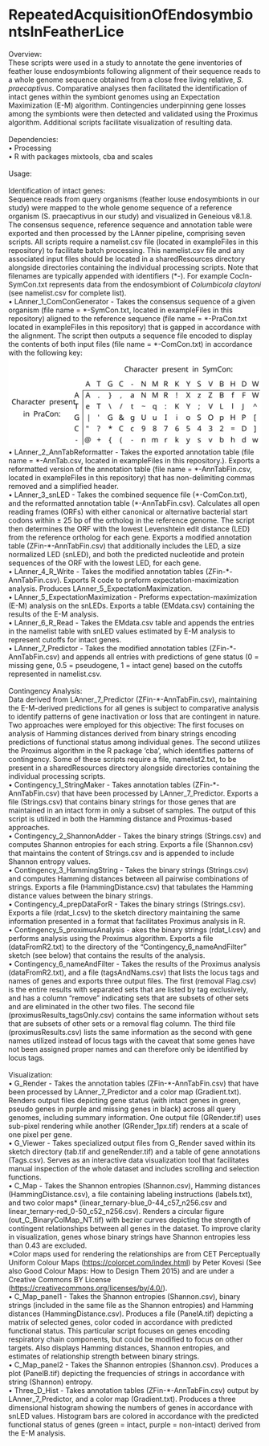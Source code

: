 # RepeatedAcquisitionOfEndosymbiontsInFeatherLice

Overview:<br>
These scripts were used in a study to annotate the gene inventories of feather louse endosymbionts following alignment of their sequence reads to a whole genome sequence obtained from a close free living relative, _S. praecaptivus_. Comparative analyses then facilitated the identification of intact genes within the symbiont genomes using an Expectation Maximization (E-M) algorithm. Contingencies underpinning gene losses among the symbionts were then detected and validated using the Proximus algorithm. Additional scripts facilitate visualization of resulting data.<br>
<br>
Dependencies:<br>
• Processing<br>
• R with packages mixtools, cba and scales<br>
<br>
Usage:<br>
<br>
Identification of intact genes:<br>
Sequence reads from query organisms (feather louse endosymbionts in our study) were mapped to the whole genome sequence of a reference organism (S. praecaptivus in our study) and visualized in Geneious v8.1.8. The consensus sequence, reference sequence and annotation table were exported and then processed by the LAnner pipeline, comprising seven scripts. All scripts require a namelist.csv file (located in exampleFiles in this repository) to facilitate batch processing. This namelist.csv file and any associated input files should be located in a sharedResources directory alongside directories containing the individual processing scripts. Note that filenames are typically appended with identifiers (\*-). For example Cocln-SymCon.txt represents data from the endosymbiont of _Columbicola claytoni_ (see namelist.csv for complete list).<br>
• LAnner_1_ComConGenerator - Takes the consensus sequence of a given organism (file name = \*-SymCon.txt, located in exampleFiles in this repository) aligned to the reference sequence (file name = \*-PraCon.txt located in exampleFiles in this repository) that is gapped in accordance with the alignment. The script then outputs a sequence file encoded to display the contents of both input files (file name = \*-ComCon.txt) in accordance with the following key:<br>
![alt text](ComConKey.svg)
• LAnner_2_AnnTabReformatter - Takes the exported annotation table (file name = \*-AnnTab.csv, located in exampleFiles in this repository.). Exports a reformatted version of the annotation table (file name = \*-AnnTabFin.csv, located in exampleFiles in this repository) that has non-delimiting commas removed and a simplified header.<br>
• LAnner_3_snLED - Takes the combined sequence file (\*-ComCon.txt), and the reformatted annotation table (\*-AnnTabFin.csv). Calculates all open reading frames (ORFs) with either canonical or alternative bacterial start codons within ± 25 bp of the ortholog in the reference genome. The script then determines the ORF with the lowest Levenshtein edit distance (LED) from the reference ortholog for each gene. Exports a modified annotation table (ZFin-\*-AnnTabFin.csv) that additionally includes the LED, a size normalized LED (snLED), and both the predicted nucleotide and protein sequences of the ORF with the lowest LED, for each gene.<br>
• LAnner_4_R_Write - Takes the modified annotation tables (ZFin-\*-AnnTabFin.csv). Exports R code to preform expectation-maximization analysis. Produces LAnner_5_ExpectationMaximization. <br>
• LAnner_5_ExpectationMaximization - Preforms expectation-maximization (E-M) analysis on the snLEDs. Exports a table (EMdata.csv) containing the results of the E-M analysis.<br>
• LAnner_6_R_Read - Takes the EMdata.csv table and appends the entries in the namelist table with snLED values estimated by E-M analysis to represent cutoffs for intact genes.<br>
• LAnner_7_Predictor - Takes the modified annotation tables (ZFin-\*-AnnTabFin.csv) and appends all entries with predictions of gene status (0 = missing gene, 0.5 = pseudogene, 1 = intact gene) based on the cutoffs represented in namelist.csv.<br>
<br>
Contingency Analysis:<br>
Data derived from LAnner_7_Predictor (ZFin-\*-AnnTabFin.csv), maintaining the E-M-derived predictions for all genes is subject to comparative analysis to identify patterns of gene inactivation or loss that are contingent in nature. Two approaches were employed for this objective: The first focuses on analysis of Hamming distances derived from binary strings encoding predictions of functional status among individual genes. The second utilizes the Proximus algorithm in the R package ‘cba’, which identifies patterns of contingency. Some of these scripts require a file, namelist2.txt, to be present in a sharedResources directory alongside directories containing the individual processing scripts.<br>
• Contingency_1_StringMaker - Takes annotation tables (ZFin-\*-AnnTabFin.csv) that have been processed by LAnner_7_Predictor. Exports a file (Strings.csv) that contains binary strings for those genes that are maintained in an intact form in only a subset of samples. The output of this script is utilized in both the Hamming distance and Proximus-based approaches. <br>
• Contingency_2_ShannonAdder - Takes the binary strings (Strings.csv) and computes Shannon entropies for each string. Exports a file (Shannon.csv) that maintains the content of Strings.csv and is appended to include Shannon entropy values.<br>
• Contingency_3_HammingString - Takes the binary strings (Strings.csv) and computes Hamming distances between all pairwise combinations of strings. Exports a file (HammingDistance.csv) that tabulates the Hamming distance values between the binary strings.<br>
• Contingency_4_prepDataForR - Takes the binary strings (Strings.csv). Exports a file (rdat_I.csv) to the sketch directory maintaining the same information presented in a format that facilitates Proximus analysis in R.<br>
• Contingency_5_proximusAnalysis - akes the binary strings (rdat_I.csv) and performs analysis using the Proximus algorithm. Exports a file (dataFromR2.txt) to the directory of the “Contingency_6_nameAndFilter” sketch (see below) that contains the results of the analysis. <br>
• Contingency_6_nameAndFilter - Takes the results of the Proximus analysis (dataFromR2.txt), and a file (tagsAndNams.csv) that lists the locus tags and names of genes and exports three output files. The first (removal Flag.csv) is the entire results with separated sets that are listed by tag exclusively, and has a column “remove” indicating sets that are subsets of other sets and are eliminated in the other two files. The second file (proximusResults_tagsOnly.csv) contains the same information without sets that are subsets of other sets or a removal flag column. The third file (proximusResults.csv) lists the same information as the second with gene names utilized instead of locus tags with the caveat that some genes have not been assigned proper names and can therefore only be identified by locus tags.<br>
<br>
Visualization:<br>
• G_Render - Takes the annotation tables (ZFin-\*-AnnTabFin.csv) that have been processed by LAnner_7_Predictor and a color map (Gradient.txt). Renders output files depicting gene status (with intact genes in green, pseudo genes in purple and missing genes in black) across all query genomes, including summary information. One output file (GRender.tif) uses sub-pixel rendering while another (GRender_1px.tif) renders at a scale of one pixel per gene.<br>
• G_Viewer - Takes specialized output files from G_Render saved within its sketch directory (tab.tif and geneRender.tif) and a table of gene annotations (Tags.csv). Serves as an interactive data visualization tool that facilitates manual inspection of the whole dataset and includes scrolling and selection functions.<br>
• C_Map - Takes the Shannon entropies (Shannon.csv), Hamming distances (HammingDistance.csv), a file containing labeling instructions (labels.txt), and two color maps\* (linear_ternary-blue_0-44_c57_n256.csv and linear_ternary-red_0-50_c52_n256.csv). Renders a circular figure (out_C_BinaryColMap_NT.tif) with bezier curves depicting the strength of contingent relationships between all genes in the dataset. To improve clarity in visualization, genes whose binary strings have Shannon entropies less than 0.43 are excluded. <br>
\*Color maps used for rendering the relationships are from CET Perceptually Uniform Colour Maps (https://colorcet.com/index.html) by Peter Kovesi (See also Good Colour Maps: How to Design Them 2015) and are under a Creative Commons BY License (https://creativecommons.org/licenses/by/4.0/).<br>
• C_Map_panel1 - Takes the Shannon entropies (Shannon.csv), binary strings (included in the same file as the Shannon entropies) and Hamming distances (HammingDistance.csv).  Produces a file (PanelA.tif) depicting a matrix of selected genes, color coded in accordance with predicted functional status. This particular script focuses on genes encoding respiratory chain components, but could be modified to focus on other targets. Also displays Hamming distances, Shannon entropies, and estimates of relationship strength between binary strings.<br>
• C_Map_panel2 - Takes the Shannon entropies (Shannon.csv). Produces a plot (PanelB.tif) depicting the frequencies of strings in accordance with string (Shannon) entropy.<br>
• Three_D_Hist - Takes annotation tables (ZFin-\*-AnnTabFin.csv) output by LAnner_7_Predictor, and a color map (Gradient.txt). Produces a three dimensional histogram showing the numbers of genes in accordance with snLED values. Histogram bars are colored in accordance with the predicted functional status of genes (green = intact, purple = non-intact) derived from the E-M analysis. <br>
